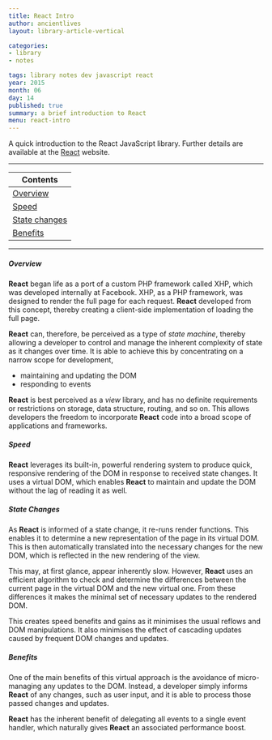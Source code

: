 ```yaml
---
title: React Intro
author: ancientlives
layout: library-article-vertical

categories:
- library
- notes

tags: library notes dev javascript react
year: 2015
month: 06
day: 14
published: true
summary: a brief introduction to React
menu: react-intro
---
```


A quick introduction to the React JavaScript library. Further details are available at the [React](http://facebook.github.io/react/) website.

***

Contents |
-------------------------|
[Overview](#overview) |
[Speed](#speed) |
[State changes](#state) |
[Benefits](#benefits) |

***

<a id="overview"></a>
##### Overview
**React** began life as a port of a custom PHP framework called XHP, which was developed internally at Facebook. XHP, as a PHP framework, was designed to render the full page for each request. **React** developed from this concept, thereby creating a client-side implementation of loading the full page.

**React** can, therefore, be perceived as a type of *state machine*, thereby allowing a developer to control and manage the inherent complexity of state as it changes over time. It is able to achieve this by concentrating on a narrow scope for development,

* maintaining and updating the DOM
* responding to events

**React** is best perceived as a *view* library, and has no definite requirements or restrictions on storage, data structure, routing, and so on. This allows developers the freedom to incorporate **React** code into a broad scope of applications and frameworks.

<a id="speed"></a>
##### Speed
**React** leverages its built-in, powerful rendering system to produce quick, responsive rendering of the DOM in response to received state changes. It uses a virtual DOM, which enables **React** to maintain and update the DOM without the lag of reading it as well.

<a id="state"></a>
##### State Changes
As **React** is informed of a state change, it re-runs render functions. This enables it to determine a new representation of the page in its virtual DOM. This is then automatically translated into the necessary changes for the new DOM, which is reflected in the new rendering of the view. 

This may, at first glance, appear inherently slow. However, **React** uses an efficient algorithm to check and determine the differences between the current page in the virtual DOM and the new virtual one. From these differences it makes the minimal set of necessary updates to the rendered DOM.

This creates speed benefits and gains as it minimises the usual reflows and DOM manipulations. It also minimises the effect of cascading updates caused by frequent DOM changes and updates.

<a id="benefits"></a>
##### Benefits
One of the main benefits of this virtual approach is the avoidance of micro-managing any updates to the DOM. Instead, a developer simply informs **React** of any changes, such as user input, and it is able to process those passed changes and updates. 

**React** has the inherent benefit of delegating all events to a single event handler, which naturally gives **React** an associated performance boost.